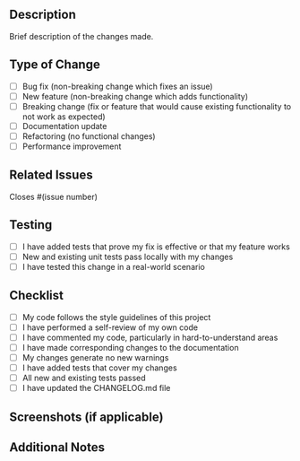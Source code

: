 ## Description
Brief description of the changes made.

## Type of Change
- [ ] Bug fix (non-breaking change which fixes an issue)
- [ ] New feature (non-breaking change which adds functionality)
- [ ] Breaking change (fix or feature that would cause existing functionality to not work as expected)
- [ ] Documentation update
- [ ] Refactoring (no functional changes)
- [ ] Performance improvement

## Related Issues
Closes #(issue number)

## Testing
- [ ] I have added tests that prove my fix is effective or that my feature works
- [ ] New and existing unit tests pass locally with my changes
- [ ] I have tested this change in a real-world scenario

## Checklist
- [ ] My code follows the style guidelines of this project
- [ ] I have performed a self-review of my own code
- [ ] I have commented my code, particularly in hard-to-understand areas
- [ ] I have made corresponding changes to the documentation
- [ ] My changes generate no new warnings
- [ ] I have added tests that cover my changes
- [ ] All new and existing tests passed
- [ ] I have updated the CHANGELOG.md file

## Screenshots (if applicable)
<!-- Add screenshots to help explain your changes -->

## Additional Notes
<!-- Any additional information, configuration, or data that might be necessary to reproduce the issue or understand the changes -->
